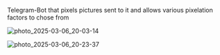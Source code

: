 Telegram-Bot that pixels pictures sent to it and allows various pixelation factors to chose from

![photo_2025-03-06_20-03-14](https://github.com/user-attachments/assets/198ad775-7f42-43df-b08c-9979e03394bc)

![photo_2025-03-06_20-23-37](https://github.com/user-attachments/assets/f86cf96d-9dcc-4927-84a6-065db19a2e6a)
